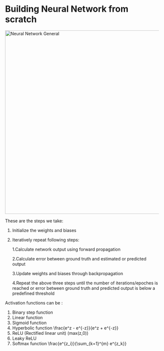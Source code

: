 # Building Neural Network from scratch
<img src="http://cocl.us/general_neural_network" alt="Neural Network General" width="600px">

 These are the steps we take:
 1. Initialize the weights and biases
 2. Iteratively repeat following steps:
    
    1.Calculate network output using forward propagation
    
    2.Calculate error between ground truth and estimated or predicted output
    
    3.Update weights and biases through backpropagation
    
    4.Repeat the above three steps until the number of iterations/epoches is reached or error between ground truth and predicted output is below a predefined threshold
 
Activation functions can be :
1. Binary step function
2. Linear function
3. Sigmoid function
4. Hyperbolic function \frac{e^z - e^{-z}}{e^z + e^{-z}}
5. ReLU (Rectified linear unit) (max(z,0)) 
6. Leaky ReLU
7. Softmax function \frac{e^{z_i}}{\sum_{k=1}^{m} e^{z_k}}
